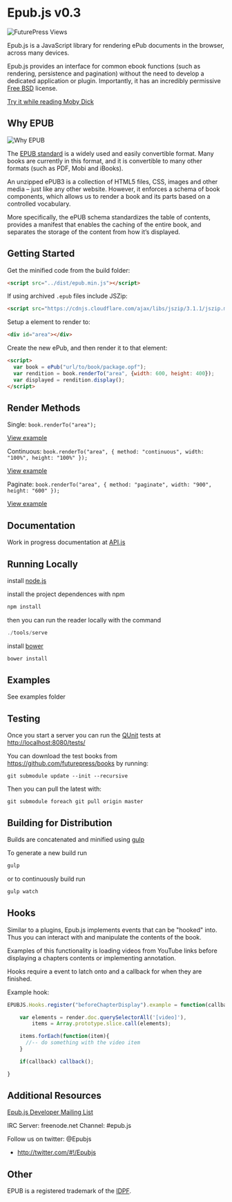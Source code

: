 Epub.js v0.3
================================

![FuturePress Views](http://fchasen.com/futurepress/fp.png)

Epub.js is a JavaScript library for rendering ePub documents in the browser, across many devices.

Epub.js provides an interface for common ebook functions (such as rendering, persistence and pagination) without the need to develop a dedicated application or plugin. Importantly, it has an incredibly permissive [Free BSD](http://en.wikipedia.org/wiki/BSD_licenses) license.

[Try it while reading Moby Dick](http://futurepress.github.com/epub.js/reader/)


Why EPUB
-------------------------

![Why EPUB](http://fchasen.com/futurepress/whyepub.png)

The [EPUB standard](http://www.idpf.org/epub/30/spec/epub30-overview.html) is a widely used and easily convertible format.  Many books are currently in this format, and it is convertible to many other formats (such as PDF, Mobi and iBooks).

An unzipped ePUB3 is a collection of HTML5 files, CSS, images and other media – just like any other website.  However, it enforces a schema of book components, which allows us to render a book and its parts based on a controlled vocabulary.  

More specifically, the ePUB schema standardizes the table of contents, provides a manifest that enables the caching of the entire book, and separates the storage of the content from how it’s displayed.

Getting Started
-------------------------

Get the minified code from the build folder:

```html
<script src="../dist/epub.min.js"></script>
```

If using archived `.epub` files include JSZip:

```html
<script src="https://cdnjs.cloudflare.com/ajax/libs/jszip/3.1.1/jszip.min.js"></script>
```

Setup a element to render to:

```html
<div id="area"></div>
```

Create the new ePub, and then render it to that element:

```html
<script>
  var book = ePub("url/to/book/package.opf");
  var rendition = book.renderTo("area", {width: 600, height: 400});
  var displayed = rendition.display();
</script>
```

Render Methods
-------------------------

Single: `book.renderTo("area");`

[View example](https://s3.amazonaws.com/epubjs/examples/single.html)

Continuous: `book.renderTo("area", { method: "continuous", width: "100%", height: "100%" });`

[View example](https://s3.amazonaws.com/epubjs/examples/continuous.html)

Paginate: `book.renderTo("area", { method: "paginate", width: "900", height: "600" });`

[View example](https://s3.amazonaws.com/epubjs/examples/pages.html)


Documentation
-------------------------

Work in progress documentation at [API.js](https://github.com/futurepress/epub.js/blob/v0.3/API.js)

Running Locally
-------------------------

install [node.js](http://nodejs.org/)

install the project dependences with npm
```javascript
npm install
```

then you can run the reader locally with the command

```javascript
./tools/serve
```

install [bower](http://bower.io/)
```javascript
bower install
```
Examples
-------------------------

See examples folder

Testing
-------------------------

Once you start a server you can run the [QUnit](http://qunitjs.com/) tests at [http://localhost:8080/tests/](http://localhost:8080/tests/)

You can download the test books from https://github.com/futurepress/books by running:
```
git submodule update --init --recursive
```

Then you can pull the latest with:
```
git submodule foreach git pull origin master
```

Building for Distribution
-------------------------

Builds are concatenated and minified using [gulp](http://gulpjs.com/)

To generate a new build run

```javascript
gulp
```

or to continuously build run

```javascript
gulp watch
```

Hooks
-------------------------

Similar to a plugins, Epub.js implements events that can be "hooked" into. Thus you can interact with and manipulate the contents of the book.

Examples of this functionality is loading videos from YouTube links before displaying a chapters contents or implementing annotation.

Hooks require a event to latch onto and a callback for when they are finished.

Example hook:

```javascript
EPUBJS.Hooks.register("beforeChapterDisplay").example = function(callback, renderer){

    var elements = render.doc.querySelectorAll('[video]'),
        items = Array.prototype.slice.call(elements);

    items.forEach(function(item){
      //-- do something with the video item
    }

    if(callback) callback();

}
```

Additional Resources
-------------------------

[Epub.js Developer Mailing List](https://groups.google.com/forum/#!forum/epubjs)

IRC Server: freenode.net Channel: #epub.js

Follow us on twitter: @Epubjs

+ http://twitter.com/#!/Epubjs

Other
-------------------------

EPUB is a registered trademark of the [IDPF](http://idpf.org/).

